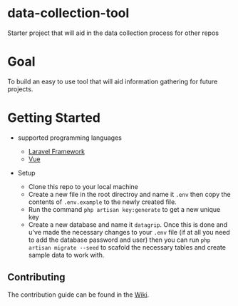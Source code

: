 # data-collection-tool
Starter project that will aid in the data collection process for other repos

# Goal
To build an easy to use tool that will aid information gathering for future projects. 

# Getting Started 

* supported programming languages
	- [Laravel Framework](https://laravel.com/docs/5.4)
	- [Vue](https://vuejs.org)

* Setup 
	- Clone this repo to your local machine
	- Create a new file in the root directroy and name it `.env` then copy the contents of `.env.example` to the newly created file. 
	- Run the command `php artisan key:generate` to get a new unique key
	- Create a new database and name it `datagrip`. Once this is done and u've made the necessary changes to your `.env` file (if at all you need to add the database password and user) then you can run `php artisan migrate --seed` to scafold the necessary tables and create sample data to work with. 


## Contributing

The contribution guide can be found in the [Wiki](https://github.com/street-lights/data-collection-tool/wiki).
